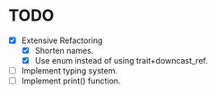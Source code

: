 # TODO

- [x] Extensive Refactoring
    - [x] Shorten names.
    - [x] Use enum instead of using trait+downcast_ref.
- [ ] Implement typing system.
- [ ] Implement print() function.